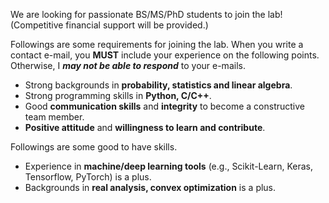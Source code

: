 We are looking for passionate BS/MS/PhD students to join the lab! (Competitive financial support will be provided.)  

Followings are some requirements for joining the lab. When you write a contact e-mail, you **MUST** include your experience on the following points. Otherwise, I _**may not be able to respond**_ to your e-mails. 

- Strong backgrounds in **probability, statistics and linear algebra**.
- Strong programming skills in **Python, C/C++**.
- Good **communication skills** and **integrity** to become a constructive team member.
- **Positive attitude** and **willingness to learn and contribute**.

Followings are some good to have skills.

- Experience in **machine/deep learning tools** (e.g., Scikit-Learn, Keras, Tensorflow, PyTorch) is a plus.
- Backgrounds in **real analysis, convex optimization** is a plus.

